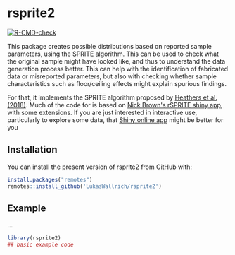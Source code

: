 
# rsprite2

<!-- badges: start -->
  [![R-CMD-check](https://github.com/LukasWallrich/rsprite2/workflows/R-CMD-check/badge.svg)](https://github.com/LukasWallrich/rsprite2/actions)
<!-- badges: end -->

This package creates possible distributions based on reported sample parameters, using the SPRITE algorithm. This can be used to check what the original sample might have looked like, and thus to understand the data generation process better. This can help with the identification of fabricated data or misreported parameters, but also with checking whether sample characteristics such as floor/ceiling effects might explain spurious findings.

For that, it implements the SPRITE algorithm proposed by [Heathers et al. (2018)](https://peerj.com/preprints/26968.pdf). Much of the code for is based on [Nick Brown's rSPRITE shiny app](https://github.com/sTeamTraen/rSPRITE), with some extensions. If you are just interested in interactive use, particularly to explore some data, that [Shiny online app](https://shiny.ieis.tue.nl/sprite/) might be better for you 

## Installation

You can install the present version of rsprite2 from GitHub with:

``` r
install.packages("remotes")
remotes::install_github('LukasWallrich/rsprite2')
```

## Example

...

``` r
library(rsprite2)
## basic example code
```

